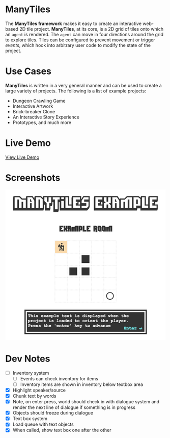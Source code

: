 # ManyTiles

The **ManyTiles framework** makes it easy to create an interactive web-based 2D tile project. **ManyTiles**, at its core, is a 2D grid of tiles onto which an `agent` is rendered. The `agent` can move in four directions around the grid to explore tiles. Tiles can be configured to prevent movement or trigger *events*, which hook into arbitrary user code to modify the state of the project.

# Use Cases

**ManyTiles** is written in a very general manner and can be used to create a large variety of projects. The following is a list of example projects:

- Dungeon Crawling Game
- Interactive Artwork
- Brick-breaker Clone
- An Interactive Story Experience
- Prototypes, and much more

# Live Demo

[View Live Demo](https://strawstack.github.io/ManyTiles/)

# Screenshots

[![](./screenshot2.png)](https://strawstack.github.io/ManyTiles/)

# Dev Notes
- [ ] Inventory system
    - [ ] Events can check inventory for items
    - [ ] Inventory items are shown in inventory below textbox area
    
- [x] Highlight speaker/source
- [x] Chunk text by words
- [x] Note, on enter press, world should check in with dialogue system and render the next line of dialogue if something is in progress
- [x] Objects should freeze during dialogue
- [x] Text box system
- [x] Load queue with text objects
- [x] When called, show text box one after the other
